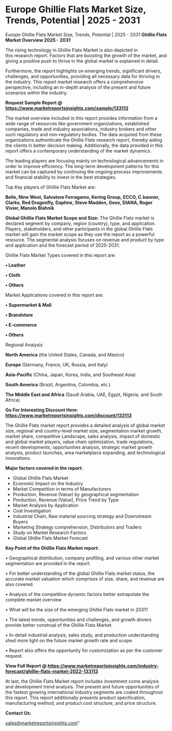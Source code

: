 # Europe Ghillie Flats Market Size, Trends, Potential | 2025 - 2031
Europe Ghillie Flats Market Size, Trends, Potential | 2025 - 2031
<Strong> Ghillie Flats Market Overview 2025 - 2031</strong>

The rising technology in Ghillie Flats Market is also depicted in this research report. Factors that are boosting the growth of the market, and giving a positive push to thrive in the global market is explained in detail.

Furthermore, the report highlights on emerging trends, significant drivers, challenges, and opportunities, providing all necessary data for thriving in the industry. This report market research offers a comprehensive perspective, including an in-depth analysis of the present and future scenarios within the industry.

<strong>Request Sample Report @ <a href=https://www.marketreportsinsights.com/sample/133113>https://www.marketreportsinsights.com/sample/133113</a></strong>

The market overview included in this report provides information from a wide range of resources like government organizations, established companies, trade and industry associations, industry brokers and other such regulatory and non-regulatory bodies. The data acquired from these organizations authenticate the Ghillie Flats research report, thereby aiding the clients in better decision making. Additionally, the data provided in this report offers a contemporary understanding of the market dynamics.

The leading players are focusing mainly on technological advancements in order to improve efficiency. The long-term development patterns for this market can be captured by continuing the ongoing process improvements and financial stability to invest in the best strategies.

Top Key players of Ghillie Flats Market are:

<strong>Belle, Nine West, Salvatore Ferragamo, Kering Group, ECCO, C.banner, Clarks, Red Dragonfly, Daphne, Steve Madden, Geox, DIANA, Roger Vivier, Manolo Blahnik</strong>

<strong><b>Global Ghillie Flats Market Scope and Size:</b></strong>
The Ghillie Flats market is declared segment by company, region (country), type, and application. Players, stakeholders, and other participants in the global Ghillie Flats market will gain the market scope as they use the report as a powerful resource. The segmental analysis focuses on revenue and product by type and application and the forecast period of 2025-2031.

Ghillie Flats Market Types covered in this report are:

<strong>• Leather

• Cloth

• Others</strong>

Market Applications covered in this report are:

<strong>• Supermarket & Mall

• Brandstore

• E-commerce

• Others</strong> 

Regional Analysis

<strong>North America</strong> (the United States, Canada, and Mexico)

<strong>Europe</strong> (Germany, France, UK, Russia, and Italy)

<strong>Asia-Pacific</strong> (China, Japan, Korea, India, and Southeast Asia)

<strong>South America</strong> (Brazil, Argentina, Colombia, etc.)

<strong>The Middle East and Africa</strong> (Saudi Arabia, UAE, Egypt, Nigeria, and South Africa)

<strong>Go For Interesting Discount Here: <a href=https://www.marketreportsinsights.com/discount/133113>https://www.marketreportsinsights.com/discount/133113</a></strong>

The Ghillie Flats market report provides a detailed analysis of global market size, regional and country-level market size, segmentation market growth, market share, competitive Landscape, sales analysis, impact of domestic and global market players, value chain optimization, trade regulations, recent developments, opportunities analysis, strategic market growth analysis, product launches, area marketplace expanding, and technological innovations.

<strong><b>Major factors covered in the report:</b></strong>
<ul>
  <li>Global Ghillie Flats Market </li>
  <li>Economic Impact on the Industry</li>
  <li>Market Competition in terms of Manufacturers</li>
  <li>Production, Revenue (Value) by geographical segmentation</li>
  <li>Production, Revenue (Value), Price Trend by Type</li>
  <li>Market Analysis by Application</li>
  <li>Cost Investigation</li>
  <li>Industrial Chain, Raw material sourcing strategy and Downstream Buyers</li>
  <li>Marketing Strategy comprehension, Distributors and Traders</li>
  <li>Study on Market Research Factors</li>
  <li>Global Ghillie Flats Market Forecast</li>
</ul>

<strong><b>Key Point of the Ghillie Flats Market report:</b></strong>

• Geographical distribution, company profiling, and various other market segmentation are provided in the report.

• For better understanding of the global Ghillie Flats market status, the accurate market valuation which comprises of size, share, and revenue are also covered.

• Analysis of the competitive dynamic factors better extrapolate the complete market overview

• What will be the size of the emerging Ghillie Flats market in 2031?

• The latest trends, opportunities and challenges, and growth drivers provide better construal of the Ghillie Flats Market.

• In-detail industrial analysis, sales study, and production understanding shed more light on the future market growth rate and scope.

• Report also offers the opportunity for customization as per the customer request.

<strong><b>View Full Report @ <a href=https://www.marketreportsinsights.com/industry-forecast/ghillie-flats-market-2022-133113>https://www.marketreportsinsights.com/industry-forecast/ghillie-flats-market-2022-133113</a></b></strong>


At last, the Ghillie Flats Market report includes investment come analysis and development trend analysis. The present and future opportunities of the fastest growing international industry segments are coated throughout this report. This report additionally presents product specification, manufacturing method, and product cost structure, and price structure.

<strong>Contact Us:</strong>

sales@marketreportsinsights.com"
